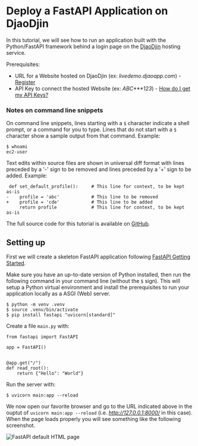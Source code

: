 Deploy a FastAPI Application on DjaoDjin
========================================

In this tutorial, we will see how to run an application built with
the Python/FastAPI framework behind a login page on the
[DjaoDjin](https://www.djaodjin.com/) hosting service.

Prerequisites:

- URL for a Website hosted on DjaoDjin (ex: _livedemo.djaoapp.com_) -
[Register](https://www.djaodjin.com/register/)
- API Key to connect the hosted Website (ex: _ABC***123_) -
[How do I get my API Keys?](https://www.djaodjin.com/docs/faq/#api-keys)

### Notes on command line snippets

On command line snippets, lines starting with a `$` character indicate
a shell prompt, or a command for you to type. Lines that do not start
with a `$` character show a sample output from that command.
Example:

    $ whoami
    ec2-user

Text edits within source files are shown in universal diff format with lines
preceded by a '-' sign to be removed and lines preceded by a '+' sign to be
added. Example:

     def set_default_profile():     # This line for context, to be kept as-is
    -    profile = 'abc'            # This line to be removed
    +    profile = 'cde'            # This line to be added
         return profile             # This line for context, to be kept as-is

The full source code for this tutorial is available on
[GitHub](https://github.com/djaodjin/sample-apps/tree/main/py-fastapi).


Setting up
----------

First we will create a skeleton FastAPI application
following [FastAPI Getting Started](https://fastapi.tiangolo.com/#installation).

Make sure you have an up-to-date version of Python installed, then run
the following command in your command line (without the `$` sign). This
will setup a Python virtual environment and install the prerequisites
to run your application locally as a ASGI (Web) server.

    $ python -m venv .venv
    $ source .venv/bin/activate
    $ pip install fastapi "uvicorn[standard]"

Create a file `main.py` with:

    from fastapi import FastAPI

    app = FastAPI()


    @app.get("/")
    def read_root():
        return {"Hello": "World"}


Run the server with:

    $ uvicorn main:app --reload

We now open our favorite browser and go to the URL indicated above
in the ouptut of `uvicorn main:app --reload` (i.e.
*http://127.0.0.1:8000/* in this case). When the page loads properly
you will see something like the following screenshot.

![FastAPI default HTML page](/djaodjin/static/img/docs/tutorials/py-fastapi-1.png "FastAPI default HTML page")


